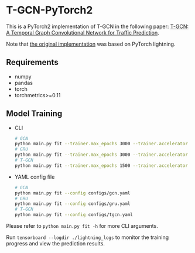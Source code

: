 # T-GCN-PyTorch2


This is a PyTorch2 implementation of T-GCN in the following paper: [T-GCN: A Temporal Graph Convolutional Network for Traffic Prediction](https://arxiv.org/abs/1811.05320).

Note that [the original implementation](https://img.shields.io/github/stars/martinwhl/T-GCN-PyTorch) was based on PyTorch lightning.

## Requirements

* numpy
* pandas
* torch
* torchmetrics>=0.11


## Model Training

* CLI

    ```bash
    # GCN
    python main.py fit --trainer.max_epochs 3000 --trainer.accelerator cuda --trainer.devices 1 --data.dataset_name losloop --data.batch_size 64 --data.seq_len 12 --data.pre_len 3 --model.model.class_path models.GCN --model.learning_rate 0.001 --model.weight_decay 0 --model.loss mse --model.model.init_args.hidden_dim 100
    # GRU
    python main.py fit --trainer.max_epochs 3000 --trainer.accelerator cuda --trainer.devices 1 --data.dataset_name losloop --data.batch_size 64 --data.seq_len 12 --data.pre_len 3 --model.model.class_path models.GRU --model.learning_rate 0.001 --model.weight_decay 1.5e-3 --model.loss mse --model.model.init_args.hidden_dim 100
    # T-GCN
    python main.py fit --trainer.max_epochs 1500 --trainer.accelerator cuda --trainer.devices 1 --data.dataset_name losloop --data.batch_size 32 --data.seq_len 12 --data.pre_len 3 --model.model.class_path models.TGCN --model.learning_rate 0.001 --model.weight_decay 0 --model.loss mse_with_regularizer --model.model.init_args.hidden_dim 64
    ```

* YAML config file

    ```bash
    # GCN
    python main.py fit --config configs/gcn.yaml
    # GRU
    python main.py fit --config configs/gru.yaml
    # T-GCN
    python main.py fit --config configs/tgcn.yaml
    ```

Please refer to `python main.py fit -h` for more CLI arguments.

Run `tensorboard --logdir ./lightning_logs` to monitor the training progress and view the prediction results.
